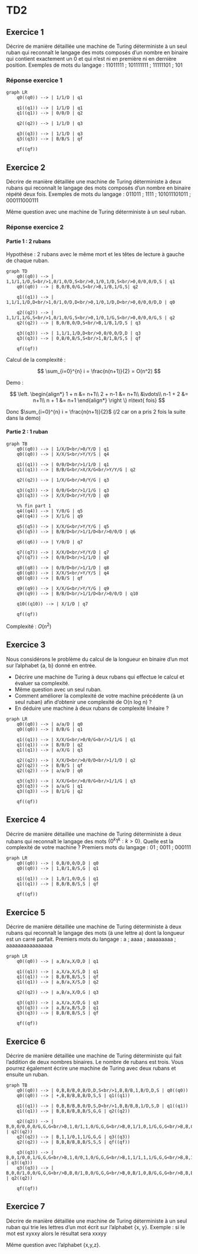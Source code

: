 # TD2

## Exercice 1

Décrire de manière détaillée une machine de Turing déterministe à un seul ruban qui
reconnaît le langage des mots composés d’un nombre en binaire qui contient exactement un
0 et qui n’est ni en première ni en dernière position.
Exemples de mots du langage : 11011111 ; 101111111 ; 11111101 ; 101

### Réponse exercice 1

```mermaid
graph LR
    q0((q0)) --> | 1/1/D | q1

    q1((q1)) --> | 1/1/D | q1
    q1((q1)) --> | 0/0/D | q2

    q2((q2)) --> | 1/1/D | q3

    q3((q3)) --> | 1/1/D | q3
    q3((q3)) --> | B/B/S | qf

    qf((qf))
```

## Exercice 2

Décrire de manière détaillée une machine de Turing déterministe à deux rubans qui reconnaît
le langage des mots composés d’un nombre en binaire répété deux fois.
Exemples de mots du langage : 011011 ; 1111 ; 101011101011 ; 000111000111

Même question avec une machine de Turing déterministe à un seul ruban.

### Réponse exercice 2

#### Partie 1 : 2 rubans

Hypothèse : 2 rubans avec le même mort et les têtes de lecture à gauche de chaque ruban.

```mermaid
graph TD
    q0((q0)) --> | 1,1/1,1/D,S<br/>1,0/1,0/D,S<br/>0,1/0,1/D,S<br/>0,0/0,0/D,S | q1
    q0((q0)) --> | B,0/B,0/G,S<br/>B,1/B,1/G,S| q2

    q1((q1)) --> | 1,1/1,1/D,D<br/>1,0/1,0/D,D<br/>0,1/0,1/D,D<br/>0,0/0,0/D,D | q0

    q2((q2)) --> | 1,1/1,1/G,S<br/>1,0/1,0/G,S<br/>0,1/0,1/G,S<br/>0,0/0,0/G,S | q2
    q2((q2)) --> | B,0/B,0/D,S<br/>B,1/B,1/D,S | q3

    q3((q3)) --> | 1,1/1,1/D,D<br/>0,0/0,0/D,D | q3
    q3((q3)) --> | 0,B/0,B/S,S<br/>1,B/1,B/S,S | qf
    
    qf((qf))
```

Calcul de la complexité :

$$
\sum_{i=0}^{n} i = \frac{n(n+1)}{2} = O(n^2)
$$

Demo :

$$
\left.
    \begin{align*}
        1 + n &= n+1\\
        2 + n-1 &= n+1\\
        &\vdots\\
        n-1 + 2 &= n+1\\
        n + 1 &= n+1
    \end{align*}
\right \}
n\text{ fois}
$$

Donc $\sum_{i=0}^{n} i = \frac{n(n+1)}{2}$ (/2 car on a pris 2 fois la suite dans la demo)

#### Partie 2 : 1 ruban

```mermaid
graph TB
    q0((q0)) --> | 1/X/D<br/>0/Y/D | q1
    q0((q0)) --> | X/X/S<br/>Y/Y/S | q4

    q1((q1)) --> | 0/0/D<br/>1/1/D | q1
    q1((q1)) --> | B/B/G<br/>X/X/G<br/>Y/Y/G | q2

    q2((q2)) --> | 1/X/G<br/>0/Y/G | q3

    q3((q3)) --> | 0/0/G<br/>1/1/G | q3
    q3((q3)) --> | X/X/D<br/>Y/Y/D | q0

    %% fin part 1
    q4((q4)) --> | Y/0/G | q5
    q4((q4)) --> | X/1/G | q9

    q5((q5)) --> | X/X/G<br/>Y/Y/G | q5
    q5((q5)) --> | B/B/D<br/>1/1/D<br/>0/0/D | q6

    q6((q6)) --> | Y/0/D | q7

    q7((q7)) --> | X/X/D<br/>Y/Y/D | q7
    q7((q7)) --> | 0/0/D<br/>1/1/D | q8

    q8((q8)) --> | 0/0/D<br/>1/1/D | q8
    q8((q8)) --> | X/X/S<br/>Y/Y/S | q4
    q8((q8)) --> | B/B/S | qf

    q9((q9)) --> | X/X/G<br/>Y/Y/G | q9
    q9((q9)) --> | B/B/D<br/>1/1/D<br/>0/0/D | q10

    q10((q10)) --> | X/1/D | q7

    qf((qf))
```

Complexité : $O(n^2)$

## Exercice 3

Nous considérons le problème du calcul de la longueur en binaire d’un mot sur l’alphabet {a, b}
donné en entrée.

- Décrire une machine de Turing à deux rubans qui effectue le calcul et évaluer sa
  complexité.
- Même question avec un seul ruban.
- Comment améliorer la complexité de votre machine précédente (à un seul ruban) afin
  d’obtenir une complexité de O(n log n) ?
- En déduire une machine à deux rubans de complexité linéaire ?

```mermaid
graph LR
    q0((q0)) --> | a/a/D | q0
    q0((q0)) --> | B/B/G | q1

    q1((q1)) --> | X/X/G<br/>0/0/G<br/>1/1/G | q1
    q1((q1)) --> | B/0/D | q2
    q1((q1)) --> | a/X/G | q3

    q2((q2)) --> | X/X/D<br/>0/0/D<br/>1/1/D | q2
    q2((q2)) --> | B/B/S | qf
    q2((q2)) --> | a/a/D | q0

    q3((q3)) --> | X/X/G<br/>0/0/G<br/>1/1/G | q3
    q3((q3)) --> | a/a/G | q1
    q3((q3)) --> | B/1/G | q2

    qf((qf))
```

## Exercice 4

Décrire de manière détaillée une machine de Turing déterministe à deux rubans qui reconnaît
le langage des mots $\{0^k1^k : k > 0\}$. Quelle est la complexité de votre machine ?
Premiers mots du langage : 01 ; 0011 ; 000111

```mermaid
graph LR
    q0((q0)) --> | 0,B/0,0/D,D | q0
    q0((q0)) --> | 1,B/1,B/S,G | q1

    q1((q1)) --> | 1,0/1,0/D,G | q1
    q1((q1)) --> | B,B/B,B/S,S | qf

    qf((qf))
```

## Exercice 5

Décrire de manière détaillée une machine de Turing déterministe à deux rubans qui reconnaît
le langage des mots (à une lettre a)  dont la longueur est un carré parfait.
Premiers mots du langage : a ; aaaa ; aaaaaaaaa ; aaaaaaaaaaaaaaaa

```mermaid
graph LR
    q0((q0)) --> | a,B/a,X/D,D | q1

    q1((q1)) --> | a,X/a,X/S,D | q1
    q1((q1)) --> | B,B/B,B/S,S | qf
    q1((q1)) --> | a,B/a,X/S,D | q2

    q2((q2)) --> | a,B/a,X/D,G | q3

    q3((q3)) --> | a,X/a,X/D,G | q3
    q3((q3)) --> | a,B/a,B/S,D | q1
    q3((q3)) --> | B,B/B,B/S,S | qf

    qf((qf))
```

## Exercice 6

Décrire de manière détaillée une machine de Turing déterministe qui fait l’addition de deux
nombres binaires. Le nombre de rubans est trois. Vous pourrez également écrire une machine
de Turing avec deux rubans et ensuite un ruban.

```mermaid
graph TB
    q0((q0)) --> | 0,B,B/B,0,B/D,D,S<br/>1,B,B/B,1,B/D,D,S | q0((q0))
    q0((q0)) --> | +,B,B/B,B,B/D,S,S | q1((q1))

    q1((q1)) --> | 0,B,B/B,B,0/D,S,D<br/>1,B,B/B,B,1/D,S,D | q1((q1))
    q1((q1)) --> | B,B,B/B,B,B/S,G,G | q2((q2))
    
    q2((q2)) --> | B,0,0/0,0,0/G,G,G<br/>B,1,0/1,1,0/G,G,G<br/>B,0,1/1,0,1/G,G,G<br/>B,B,0/0,B,0/G,G,G<br/>B,0,B/0,0,B/G,G,G<br/>B,B,1/1,B,1/G,G,G<br/>B,B,1/1,B,1/G,G,G<br/>B,1,B/1,1,B/G,G,G | q2((q2))
    q2((q2)) --> | B,1,1/0,1,1/G,G,G | q3((q3))
    q2((q2)) --> | B,B,B/B,B,B/S,S,S | qf((qf))

    q3((q3)) --> | B,0,1/0,0,1/G,G,G<br/>B,1,0/0,1,0/G,G,G<br/>B,1,1/1,1,1/G,G,G<br/>B,B,1/0,B,1/G,G,G<br/>B,1,B/0,1,B/G,G,G | q3((q3))
    q3((q3)) --> | B,0,0/1,0,0/G,G,G<br/>B,B,0/1,B,0/G,G,G<br/>B,0,B/1,0,B/G,G,G<br/>B,B,B/1,B,B/G,G,G | q2((q2))

    qf((qf))
```

## Exercice 7

Décrire de manière détaillée une machine de Turing déterministe à un seul ruban qui trie les
lettres d’un mot écrit sur l’alphabet {x, y}.
Exemple : si le mot est xyxxy alors le résultat sera xxxyy

Même question avec l’alphabet {x,y,z}.
